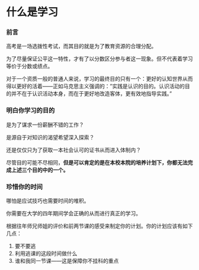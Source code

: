 # 什么是学习

### 前言 <a href="#qian-yan" id="qian-yan"></a>

高考是一场选拨性考试，而其目的就是为了教育资源的合理分配。

为了尽量保证公平这一特性，才有了以分数区分参与者这一现象。但不代表着学习等价于分数或绩点。

对于一个资质一般的普通人来说，学习的最终目的只有一个：更好的认知世界从而得以更好的活着——正如马克思主义强调的：”实践是认识的目的。认识活动的目的并不在于认识活动本身，而在于更好地改造客体，更有效地指导实践。”

### 明白你学习的目的 <a href="#ming-bai-ni-xue-xi-de-mu-de" id="ming-bai-ni-xue-xi-de-mu-de"></a>

是为了谋求一份薪酬不错的工作？

是源自于对知识的渴望希望深入探索？

还是仅仅只为了获取一本社会认可的证书从而进入体制内？

尽管目的可能不尽相同，**但是可以肯定的是在本校本院的培养计划下，你都无法完成上述三个目的中的一个。**

### 珍惜你的时间 <a href="#zhen-xi-ni-de-shi-jian" id="zhen-xi-ni-de-shi-jian"></a>

哪怕是应试技巧也需要时间的堆积。

你需要在大学的四年期间学会正确的从而进行真正的学习。

根据往年师兄师姐的评价和前两节课的感受来制定你的计划。你的计划应该有如下几点：

1. 要不要逃
2. 利用逃课的这段时间做什么
3. 谁和我同一节课——这是保障你不挂科的重点
